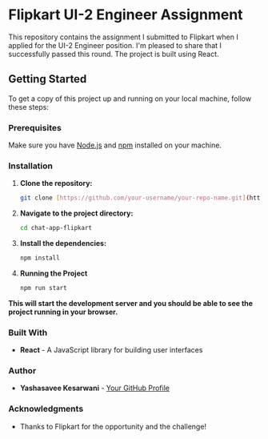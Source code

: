 # Flipkart UI-2 Engineer Assignment

This repository contains the assignment I submitted to Flipkart when I applied for the UI-2 Engineer position. I'm pleased to share that I successfully passed this round. The project is built using React.

## Getting Started

To get a copy of this project up and running on your local machine, follow these steps:

### Prerequisites

Make sure you have [Node.js](https://nodejs.org/) and [npm](https://www.npmjs.com/) installed on your machine.

### Installation

1. **Clone the repository:**

    ```bash
    git clone [https://github.com/your-username/your-repo-name.git](https://github.com/YashasaveeKesarwani99/chat-app-flipkart
    ```

2. **Navigate to the project directory:**

    ```bash
    cd chat-app-flipkart
    ```

3. **Install the dependencies:**

    ```bash
    npm install
    ```

4. **Running the Project**

    ```bash
    npm run start
    ```

**This will start the development server and you should be able to see the project running in your browser.**

### Built With
- **React** - A JavaScript library for building user interfaces

### Author
- **Yashasavee Kesarwani** - [Your GitHub Profile](https://github.com/YashasaveeKesarwani99)

### Acknowledgments
- Thanks to Flipkart for the opportunity and the challenge!

